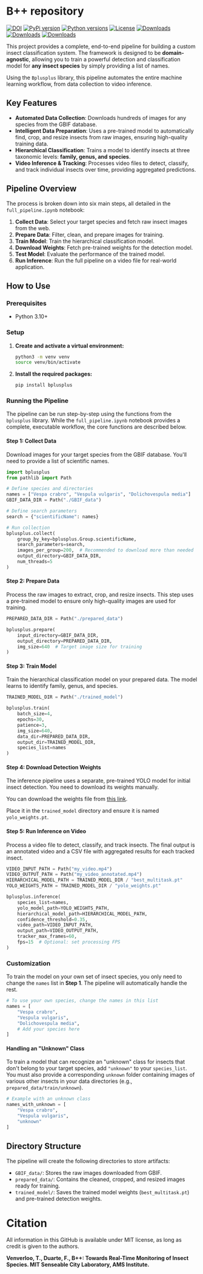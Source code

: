 # B++ repository

[![DOI](https://zenodo.org/badge/765250194.svg)](https://zenodo.org/badge/latestdoi/765250194) 
[![PyPi version](https://img.shields.io/pypi/v/bplusplus.svg)](https://pypi.org/project/bplusplus/)
[![Python versions](https://img.shields.io/pypi/pyversions/bplusplus.svg)](https://pypi.org/project/bplusplus/)
[![License](https://img.shields.io/pypi/l/bplusplus.svg)](https://pypi.org/project/bplusplus/)
[![Downloads](https://static.pepy.tech/badge/bplusplus)](https://pepy.tech/project/bplusplus)
[![Downloads](https://static.pepy.tech/badge/bplusplus/month)](https://pepy.tech/project/bplusplus)
[![Downloads](https://static.pepy.tech/badge/bplusplus/week)](https://pepy.tech/project/bplusplus)

This project provides a complete, end-to-end pipeline for building a custom insect classification system. The framework is designed to be **domain-agnostic**, allowing you to train a powerful detection and classification model for **any insect species** by simply providing a list of names.

Using the `Bplusplus` library, this pipeline automates the entire machine learning workflow, from data collection to video inference.

## Key Features

- **Automated Data Collection**: Downloads hundreds of images for any species from the GBIF database.
- **Intelligent Data Preparation**: Uses a pre-trained model to automatically find, crop, and resize insects from raw images, ensuring high-quality training data.
- **Hierarchical Classification**: Trains a model to identify insects at three taxonomic levels: **family, genus, and species**.
- **Video Inference & Tracking**: Processes video files to detect, classify, and track individual insects over time, providing aggregated predictions.
## Pipeline Overview

The process is broken down into six main steps, all detailed in the `full_pipeline.ipynb` notebook:

1.  **Collect Data**: Select your target species and fetch raw insect images from the web.
2.  **Prepare Data**: Filter, clean, and prepare images for training.
3.  **Train Model**: Train the hierarchical classification model.
4.  **Download Weights**: Fetch pre-trained weights for the detection model.
5.  **Test Model**: Evaluate the performance of the trained model.
6.  **Run Inference**: Run the full pipeline on a video file for real-world application.

## How to Use

### Prerequisites

- Python 3.10+

### Setup

1.  **Create and activate a virtual environment:**
    ```bash
    python3 -m venv venv
    source venv/bin/activate
    ```

2.  **Install the required packages:**
    ```bash
    pip install bplusplus
    ```

### Running the Pipeline

The pipeline can be run step-by-step using the functions from the `bplusplus` library. While the `full_pipeline.ipynb` notebook provides a complete, executable workflow, the core functions are described below.

#### Step 1: Collect Data
Download images for your target species from the GBIF database. You'll need to provide a list of scientific names.

```python
import bplusplus
from pathlib import Path

# Define species and directories
names = ["Vespa crabro", "Vespula vulgaris", "Dolichovespula media"]
GBIF_DATA_DIR = Path("./GBIF_data")

# Define search parameters
search = {"scientificName": names}

# Run collection
bplusplus.collect(
    group_by_key=bplusplus.Group.scientificName,
    search_parameters=search,
    images_per_group=200,  # Recommended to download more than needed
    output_directory=GBIF_DATA_DIR,
    num_threads=5
)
```

#### Step 2: Prepare Data
Process the raw images to extract, crop, and resize insects. This step uses a pre-trained model to ensure only high-quality images are used for training.

```python
PREPARED_DATA_DIR = Path("./prepared_data")

bplusplus.prepare(
    input_directory=GBIF_DATA_DIR,
    output_directory=PREPARED_DATA_DIR,
    img_size=640  # Target image size for training
)
```

#### Step 3: Train Model
Train the hierarchical classification model on your prepared data. The model learns to identify family, genus, and species.

```python
TRAINED_MODEL_DIR = Path("./trained_model")

bplusplus.train(
    batch_size=4,
    epochs=30,
    patience=3,
    img_size=640,
    data_dir=PREPARED_DATA_DIR,
    output_dir=TRAINED_MODEL_DIR,
    species_list=names
)
```

#### Step 4: Download Detection Weights
The inference pipeline uses a separate, pre-trained YOLO model for initial insect detection. You need to download its weights manually.

You can download the weights file from [this link](https://github.com/Tvenver/Bplusplus/releases/download/v1.2.3/v11small-generic.pt).

Place it in the `trained_model` directory and ensure it is named `yolo_weights.pt`.

#### Step 5: Run Inference on Video
Process a video file to detect, classify, and track insects. The final output is an annotated video and a CSV file with aggregated results for each tracked insect.

```python
VIDEO_INPUT_PATH = Path("my_video.mp4")
VIDEO_OUTPUT_PATH = Path("my_video_annotated.mp4")
HIERARCHICAL_MODEL_PATH = TRAINED_MODEL_DIR / "best_multitask.pt"
YOLO_WEIGHTS_PATH = TRAINED_MODEL_DIR / "yolo_weights.pt"

bplusplus.inference(
    species_list=names,
    yolo_model_path=YOLO_WEIGHTS_PATH,
    hierarchical_model_path=HIERARCHICAL_MODEL_PATH,
    confidence_threshold=0.35,
    video_path=VIDEO_INPUT_PATH,
    output_path=VIDEO_OUTPUT_PATH,
    tracker_max_frames=60,
    fps=15  # Optional: set processing FPS
)
```

### Customization

To train the model on your own set of insect species, you only need to change the `names` list in **Step 1**. The pipeline will automatically handle the rest.

```python
# To use your own species, change the names in this list
names = [
    "Vespa crabro",
    "Vespula vulgaris",
    "Dolichovespula media",
    # Add your species here
]
```

#### Handling an "Unknown" Class
To train a model that can recognize an "unknown" class for insects that don't belong to your target species, add `"unknown"` to your `species_list`. You must also provide a corresponding `unknown` folder containing images of various other insects in your data directories (e.g., `prepared_data/train/unknown`).

```python
# Example with an unknown class
names_with_unknown = [
    "Vespa crabro",
    "Vespula vulgaris",
    "unknown"
]
```

## Directory Structure

The pipeline will create the following directories to store artifacts:

- `GBIF_data/`: Stores the raw images downloaded from GBIF.
- `prepared_data/`: Contains the cleaned, cropped, and resized images ready for training.
- `trained_model/`: Saves the trained model weights (`best_multitask.pt`) and pre-trained detection weights.

# Citation

All information in this GitHub is available under MIT license, as long as credit is given to the authors.

**Venverloo, T., Duarte, F., B++: Towards Real-Time Monitoring of Insect Species. MIT Senseable City Laboratory, AMS Institute.**

